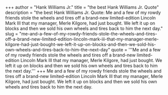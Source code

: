 +++
author = "Hank Williams Jr."
title = "the best Hank Williams Jr. Quote"
description = "the best Hank Williams Jr. Quote: Me and a few of my rowdy friends stole the wheels and tires off a brand-new limited-edition Lincoln Mark III that my manager, Merle Kilgore, had just bought. We left it up on blocks and then we sold his own wheels and tires back to him the next day."
slug = "me-and-a-few-of-my-rowdy-friends-stole-the-wheels-and-tires-off-a-brand-new-limited-edition-lincoln-mark-iii-that-my-manager-merle-kilgore-had-just-bought-we-left-it-up-on-blocks-and-then-we-sold-his-own-wheels-and-tires-back-to-him-the-next-day"
quote = '''Me and a few of my rowdy friends stole the wheels and tires off a brand-new limited-edition Lincoln Mark III that my manager, Merle Kilgore, had just bought. We left it up on blocks and then we sold his own wheels and tires back to him the next day.'''
+++
Me and a few of my rowdy friends stole the wheels and tires off a brand-new limited-edition Lincoln Mark III that my manager, Merle Kilgore, had just bought. We left it up on blocks and then we sold his own wheels and tires back to him the next day.
